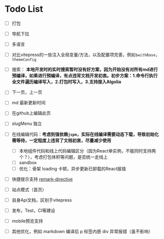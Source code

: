 # Todo List

- [ ] 打包
- [ ] 导航下拉
- [ ] 多语言
- [ ] 对比vitepress的一些注入全局变量/方法，以及配置项完善，例如`$withBase`，`themeConfig`
- [ ] 搜索： **本地开发时的实时搜索暂时没有好方案，因为开始没有对所有md进行预编译，如果进行预编译，有点违背文档开发初衷。初步方案：1.命令行执行全文件遍历编译写入，2.打包时写入，3.支持接入Algolia**
- [ ] 下一页，上一页
- [ ] md 最新更新时间
- [ ] 在github上编辑此页
- [ ] slugMenu 独立
- [ ] 在线编辑代码：**考虑到强依赖`jspm`，实际在线编译需要动态下载，导致初始化需等待，一定程度上违背了文档初衷，尽量减少使用**
	- [ ] 本地组件代码和线上代码编辑区分（因为React单实例，不能同时支持两个？），考虑打包体积等问题，是否统一走线上
	- [ ] sandbox
	- [ ] 优化：骨架 loading 卡顿，异步更新已卸载的React报错
- [ ] 快捷提示支持 [remark-directive](https://github.com/remarkjs/remark-directive)
- [ ] 站点模式（首页）
- [ ] 自身Api文档，区别于vitepress
- [ ] 发布，Test，CI等建设
- [ ] mobile预览支持
- [ ] 其他优化，例如 markdown 编译后 p 标签内嵌 div 异常报错（虽不影响）


